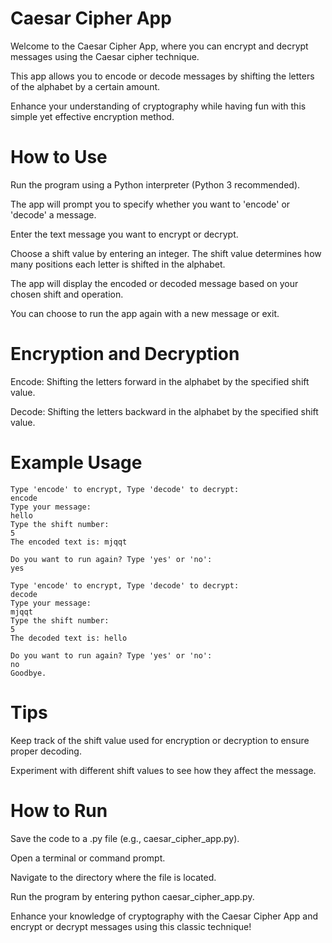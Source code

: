 # Caesar Cipher App
Welcome to the Caesar Cipher App, where you can encrypt and decrypt messages using the Caesar cipher technique. 

This app allows you to encode or decode messages by shifting the letters of the alphabet by a certain amount.

Enhance your understanding of cryptography while having fun with this simple yet effective encryption method.

# How to Use
Run the program using a Python interpreter (Python 3 recommended).

The app will prompt you to specify whether you want to 'encode' or 'decode' a message.

Enter the text message you want to encrypt or decrypt.

Choose a shift value by entering an integer. The shift value determines how many positions each letter is shifted in the alphabet.

The app will display the encoded or decoded message based on your chosen shift and operation.

You can choose to run the app again with a new message or exit.

# Encryption and Decryption
Encode: Shifting the letters forward in the alphabet by the specified shift value.

Decode: Shifting the letters backward in the alphabet by the specified shift value.

# Example Usage
    Type 'encode' to encrypt, Type 'decode' to decrypt:
    encode
    Type your message:
    hello
    Type the shift number:
    5
    The encoded text is: mjqqt

    Do you want to run again? Type 'yes' or 'no':
    yes
    
    Type 'encode' to encrypt, Type 'decode' to decrypt:
    decode
    Type your message:
    mjqqt
    Type the shift number:
    5
    The decoded text is: hello

    Do you want to run again? Type 'yes' or 'no':
    no
    Goodbye.

# Tips
Keep track of the shift value used for encryption or decryption to ensure proper decoding.

Experiment with different shift values to see how they affect the message.

# How to Run
Save the code to a .py file (e.g., caesar_cipher_app.py).

Open a terminal or command prompt.

Navigate to the directory where the file is located.

Run the program by entering python caesar_cipher_app.py.

Enhance your knowledge of cryptography with the Caesar Cipher App and encrypt or decrypt messages using this classic technique!
